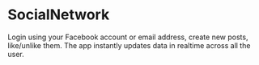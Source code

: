 # SocialNetwork

Login using your Facebook account or email address, create new posts, like/unlike them. The app instantly updates data in realtime across all the user.
